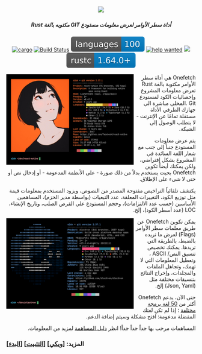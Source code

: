 <h3 align="center"><img src="../assets/onefetch.svg" height="130px"></h3>

<h5 align="center">Rust مكتوبه بالغة GIT أداة سطر الأوامر لعرض معلومات مستودع</h5>

<p align="center">
	<a href="https://crates.io/crates/onefetch"><img src="https://img.shields.io/crates/v/onefetch.svg" alt="cargo"></a>
	<a href="https://github.com/o2sh/onefetch/actions"><img src="https://github.com/o2sh/onefetch/workflows/CI/badge.svg" alt="Build Status"></a>
  <a href="https://onefetch.dev"><img src="../assets/language-badge.svg"></a>
	<a href="https://github.com/o2sh/onefetch/issues?q=is%3Aissue+is%3Aopen+label%3A%22help+wanted%22"><img src="https://img.shields.io/github/issues/o2sh/onefetch/help%20wanted?color=green" alt="help wanted"></a>
	<a href="../LICENSE.md"><img src="https://img.shields.io/badge/license-MIT-blue.svg"></a>
	<img src="../assets/msrv-badge.svg">
</p>

<img src="../assets/screenshot-1.png" align="left" height="240px">

<p dir="rtl" lang="ar">
Onefetch
هي أداة سطر الأوامر مكتوبة بالغة 
Rust
تعرض معلومات المشروع وإحصائيات الكود لمستودع
Git
.المحلي مباشرة الي جهازك الطرفي    
الأداة مستقلة تمامًا عن الإنترنت - لا يتطلب الوصول إلى الشبكة.
</p>

<p dir="rtl" lang="ar">
يتم عرض معلومات المستودع جنباً إلي جنب مع شعار اللغة السائدة في المشروع بشكل إفتراضي، ولكن يمكنك أيضاً تكوين
Onefetch
بحيث يستخدم بدلاً من ذلك صورة - على الأنظمة المدعومة - أو إدخال نص أو حتى لا شيء على الإطلاق.
</p>

<p dir="rtl" lang="ar">
يكتشف تلقائياً التراخيص مفتوحة المصدر من النصوص، ويزود المستخدم بمعلومات قيمة مثل توزيع الكود، التغييرات المعلقة، عدد التبعيات (بواسطة مدير الحزم)، المساهمين الأساسين (حسب عدد الالتزامات)، وحجم المستودع علي القرص الصلب، وتاريخ الإنشاء،
LOC
(عدد أسطر الكود)، إلخ.
</p>

<img src="../assets/screenshot-2.png" align="left" height="240px">

<p dir="rtl" lang="ar">
يمكن تكوين
Onefetch
عن طريق معلمات سطر الأوامر
(Flags)
لعرض ما تريده بالضبط، بالطريقة التي تريدها.
يمكنك تخصيص تنسيق النص/
ASCII
، وتعطيل المعلومات التي لا تهمك، وتجاهل الملفات والمجلدات، وإخراج النتائج بتنسيقات مختلفة
مثل
(Json, Yaml)
إلخ.
</p>

<p dir="rtl" lang="ar">
حتى الآن، يدعم
Onefetch
أكثر من
<a href="https://onefetch.dev">50 لغة برمجة مختلفة</a>
؛ إذا لم تكن لغتك المفضلة مدعومة: افتح مشكلة وسيتم إضافة الدعم.
</p>

<p dir="rtl" lang="ar">
المساهمات مرحب بها جداً جداً جداً! انظر
<a href="../CONTRIBUTING.md">دليل المساهمة</a>
لمزيد من المعلومات.
</p>

### المزيد: \[[ويكي](https://github.com/o2sh/onefetch/wiki)\] \[[التثبيت](https://github.com/o2sh/onefetch/wiki/Installation)\] \[[البدء](https://github.com/o2sh/onefetch/wiki/getting-started)\]
